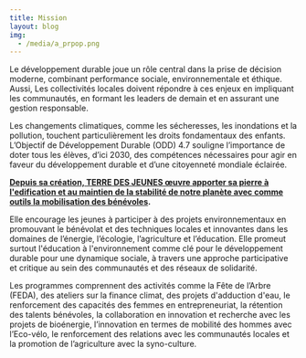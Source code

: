 ```yaml
---
title: Mission
layout: blog
img:
  - /media/a_prpop.png
---
```

Le développement durable joue un rôle central dans la prise de décision moderne, combinant performance sociale, environnementale et éthique. Aussi, Les collectivités locales doivent répondre à ces enjeux en impliquant les communautés, en formant les leaders de demain et en assurant une gestion responsable. 

Les changements climatiques, comme les sécheresses, les inondations et la pollution, touchent particulièrement les droits fondamentaux des enfants. L’Objectif de Développement Durable (ODD) 4.7 souligne l’importance de doter tous les élèves, d’ici 2030, des compétences nécessaires pour agir en faveur du développement durable et d’une citoyenneté mondiale éclairée.

**[Depuis sa création, TERRE DES JEUNES œuvre apporter sa pierre à l'edification et au maintien de la stabilité de notre planète avec comme outils la mobilisation des bénévoles](https://beta.terredesjeunes.org/).** 

Elle encourage les jeunes à participer à des projets environnementaux en promouvant le bénévolat et des techniques locales et innovantes dans les domaines de l’énergie, l’écologie, l’agriculture et l’éducation.
Elle promeut surtout l'éducation à l'environnement comme clé pour le développement durable pour une dynamique sociale, à travers une approche participative et critique au sein des communautés et des réseaux de solidarité.

Les programmes comprennent des activités comme la Fête de l’Arbre (FEDA), des ateliers sur la finance climat, des projets d'adduction d'eau, le renforcement des capacités des femmes en entrepreneuriat, la rétention des talents bénévoles, la collaboration en innovation et recherche avec les projets de bioénergie, l’innovation en termes de mobilité des hommes avec l’Eco-vélo, le renforcement des relations avec les communautés locales et la promotion de l’agriculture avec la syno-culture.